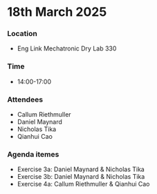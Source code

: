 # 18th March 2025
### Location
* Eng Link Mechatronic Dry Lab 330
### Time
* 14:00-17:00
### Attendees
* Callum Riethmuller
* Daniel Maynard
* Nicholas Tika
* Qianhui Cao
### Agenda itemes
* Exercise 3a: Daniel Maynard & Nicholas Tika
* Exercise 3b: Daniel Maynard & Nicholas Tika
* Exercise 4a: Callum Riethmuller & Qianhui Cao
